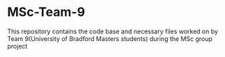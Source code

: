 # MSc-Team-9
This repository contains the code base and necessary files worked  on by Team 9(University of Bradford Masters students) during the MSc group project
